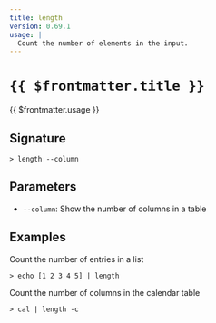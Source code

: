 ```yaml
---
title: length
version: 0.69.1
usage: |
  Count the number of elements in the input.
---
```


# <code>{{ $frontmatter.title }}</code>

<div style='white-space: pre-wrap;'>{{ $frontmatter.usage }}</div>

## Signature

```> length --column```

## Parameters

 -  `--column`: Show the number of columns in a table

## Examples

Count the number of entries in a list
```shell
> echo [1 2 3 4 5] | length
```

Count the number of columns in the calendar table
```shell
> cal | length -c
```
